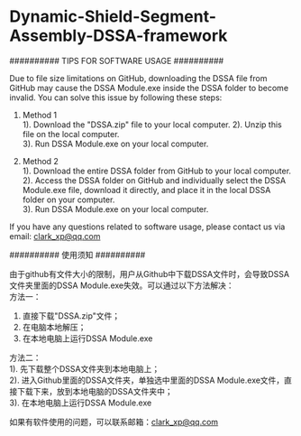 # Dynamic-Shield-Segment-Assembly-DSSA-framework


##########  TIPS FOR SOFTWARE USAGE  ##########  

Due to file size limitations on GitHub, downloading the DSSA file from GitHub may cause the DSSA Module.exe inside the DSSA folder to become invalid. You can solve this issue by following these steps:  
1. Method 1                       
1). Download the "DSSA.zip" file to your local computer.
2). Unzip this file on the local computer.            
3). Run DSSA Module.exe on your local computer.                 

3. Method 2     
1). Download the entire DSSA folder from GitHub to your local computer.  
2). Access the DSSA folder on GitHub and individually select the DSSA Module.exe file, download it directly, and place it in the local DSSA folder on your computer.  
3). Run DSSA Module.exe on your local computer.  
   
If you have any questions related to software usage, please contact us via email: clark_xp@qq.com  
  
  
  
##########  使用须知  ##########  
    
由于github有文件大小的限制，用户从Github中下载DSSA文件时，会导致DSSA文件夹里面的DSSA Module.exe失效。可以通过以下方法解决：  
方法一： 
1) 直接下载"DSSA.zip"文件； 
2) 在电脑本地解压； 
3) 在本地电脑上运行DSSA Module.exe    

方法二：                                                      
1). 先下载整个DSSA文件夹到本地电脑上；    
2). 进入Github里面的DSSA文件夹，单独选中里面的DSSA Module.exe文件，直接下载下来，放到本地电脑的DSSA文件夹中；  
3). 在本地电脑上运行DSSA Module.exe   
      
如果有软件使用的问题，可以联系邮箱：clark_xp@qq.com


